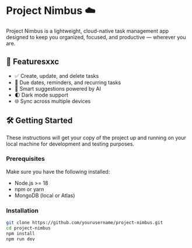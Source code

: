 # Project Nimbus ☁️

Project Nimbus is a lightweight, cloud-native task management app designed to keep you organized, focused, and productive — wherever you are.

## 🚀 Featuresxxc   


- ✅ Create, update, and delete tasks
- 📅 Due dates, reminders, and recurring tasks
- 🧠 Smart suggestions powered by AI
- 🌓 Dark mode support
- 🌐 Sync across multiple devices

## 🛠️ Getting Started

These instructions will get your copy of the project up and running on your local machine for development and testing purposes.

### Prerequisites

Make sure you have the following installed:

- Node.js >= 18
- npm or yarn
- MongoDB (local or Atlas)

### Installation

```bash
git clone https://github.com/yourusername/project-nimbus.git
cd project-nimbus
npm install
npm run dev

